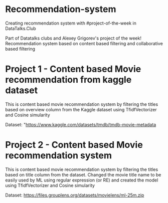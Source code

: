 # Recommendation-system
Creating recommendation system with #project-of-the-week in DataTalks.Club

Part of Datatalks clubs and Alexey Grigorev's project of the week!
Recommendation system based on content based filtering and collaborative based filtering

# Project 1 - Content based Movie recommendation from kaggle dataset
This is content based movie recommendation system by filtering the titles based on overview column from the Kaggle dataset using TfidfVectorizer and Cosine simularity

Dataset: "https://www.kaggle.com/datasets/tmdb/tmdb-movie-metadata

# Project 2 - Content based Movie recommendation system
This is content based movie recommendation system by filtering the titles based on title column from the dataset.
Changed the movie title name to be easily used by ML using regular expression (or RE) and created the model using TfidfVectorizer and Cosine simularity

Dataset: https://files.grouplens.org/datasets/movielens/ml-25m.zip

